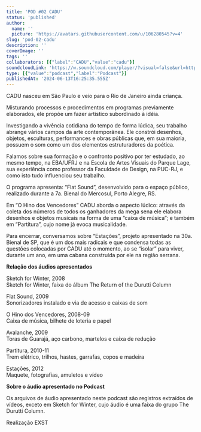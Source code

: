 ```yaml
---
title: 'POD #02 CADU'
status: 'published'
author:
  name: ''
  picture: 'https://avatars.githubusercontent.com/u/106280545?v=4'
slug: 'pod-02-cadu'
description: ''
coverImage: ''
tags: ''
collaborators: [{"label":"CADU","value":"cadu"}]
soundcloudLink: 'https://w.soundcloud.com/player/?visual=false&url=http%3A%2F%2Fapi.soundcloud.com%2Ftracks%2F87026136&show_artwork=false&in=artesonora%2Fsets%2Fpodcast'
type: [{"value":"podcast","label":"Podcast"}]
publishedAt: '2024-06-13T16:25:35.555Z'
---
```


CADU nasceu em São Paulo e veio para o Rio de Janeiro ainda criança.

Misturando processos e procedimentos em programas previamente elaborados, ele propõe um fazer artístico subordinado à idéia.

Investigando a vivência cotidiana do tempo de forma lúdica, seu trabalho abrange vários campos da arte contemporânea. Ele constrói desenhos, objetos, esculturas, performances e obras públicas que, em sua maioria, possuem o som como um dos elementos estruturadores da poética.

Falamos sobre sua formação e o confronto positivo por ter estudado, ao mesmo tempo, na EBA/UFRJ e na Escola de Artes Visuais do Parque Lage, sua experiência como professor da Faculdade de Design, na PUC-RJ, e como isto tudo influenciou seu trabalho.

O programa apresenta: “Flat Sound”, desenvolvido para o espaço público, realizado durante a 7a. Bienal do Mercosul, Porto Alegre, RS.

Em “O Hino dos Vencedores” CADU aborda o aspecto lúdico: através da coleta dos números de todos os ganhadores da mega sena ele elabora desenhos e objetos musicais na forma de uma “caixa de música”; e também em “Partitura”, cujo nome já evoca musicalidade.

Para encerrar, conversamos sobre “Estações”, projeto apresentado na 30a. Bienal de SP, que é um dos mais radicais e que condensa todas as questões colocadas por CADU até o momento, ao se “isolar” para viver, durante um ano, em uma cabana construída por ele na região serrana.

**Relação dos áudios apresentados**

Sketch for Winter, 2008\
Sketch for Winter, faixa do álbum The Return of the Durutti Column

Flat Sound, 2009 \
Sonorizadores instalado e via de acesso e caixas de som

O Hino dos Vencedores, 2008-09\
Caixa de música, bilhete de loteria e papel

Avalanche, 2009\
Toras de Guarajá, aço carbono, martelos e caixa de redução

Partitura, 2010-11\
Trem elétrico, trilhos, hastes, garrafas, copos e madeira

Estações, 2012\
Maquete, fotografias, amuletos e vídeo

**Sobre o áudio apresentado no Podcast**

Os arquivos de áudio apresentado neste podcast são registros extraídos de vídeos, exceto em Sketch for Winter, cujo áudio é uma faixa do grupo The Durutti Column.

Realização EXST